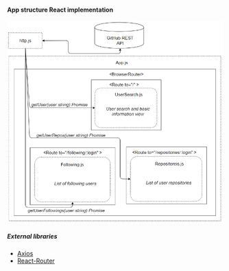 #### App structure React implementation

![Appstructure](https://github.com/farmasek/spa-fws-basic-app/blob/master/app-structure/react-structure.PNG)

##### External libraries

-   [Axios](https://github.com/axios/axios)
-   [React-Router](https://github.com/ReactTraining/react-router)
